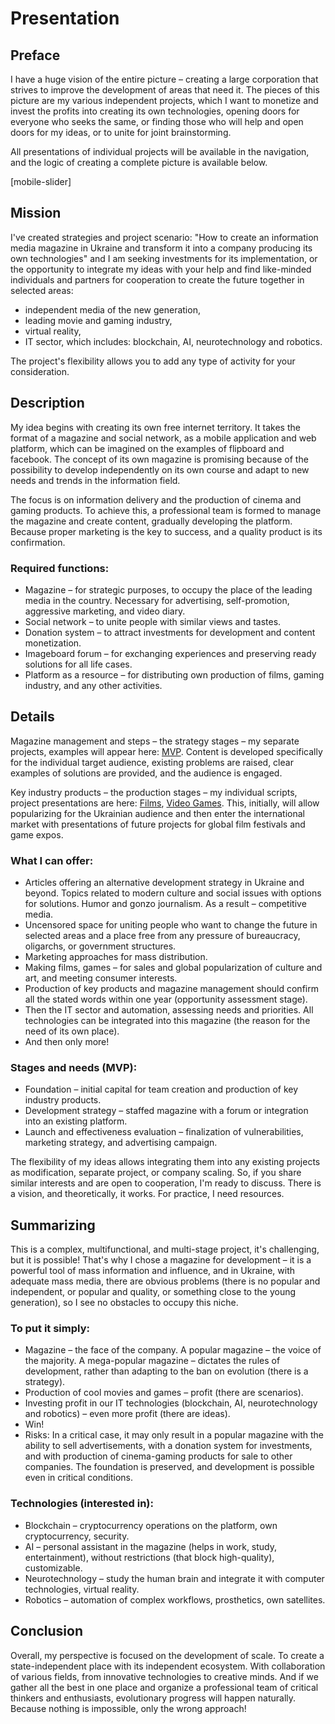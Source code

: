 # Presentation

## Preface

I have a huge vision of the entire picture – creating a large corporation that strives to improve the development of areas that need it. The pieces of this picture are my various independent projects, which I want to monetize and invest the profits into creating its own technologies, opening doors for everyone who seeks the same, or finding those who will help and open doors for my ideas, or to unite for joint brainstorming.

All presentations of individual projects will be available in the navigation, and the logic of creating a complete picture is available below.

[mobile-slider]

## Mission

I've created strategies and project scenario: "How to create an information media magazine in Ukraine and transform it into a company producing its own technologies" and I am seeking investments for its implementation, or the opportunity to integrate my ideas with your help and find like-minded individuals and partners for cooperation to create the future together in selected areas:

- independent media of the new generation,
- leading movie and gaming industry,
- virtual reality,
- IT sector, which includes: blockchain, AI, neurotechnology and robotics.

The project's flexibility allows you to add any type of activity for your consideration.

## Description

My idea begins with creating its own free internet territory. It takes the format of a magazine and social network, as a mobile application and web platform, which can be imagined on the examples of flipboard and facebook. The concept of its own magazine is promising because of the possibility to develop independently on its own course and adapt to new needs and trends in the information field.

The focus is on information delivery and the production of cinema and gaming products. To achieve this, a professional team is formed to manage the magazine and create content, gradually developing the platform. Because proper marketing is the key to success, and a quality product is its confirmation.

### Required functions:

- Magazine – for strategic purposes, to occupy the place of the leading media in the country. Necessary for advertising, self-promotion, aggressive marketing, and video diary.
- Social network – to unite people with similar views and tastes.
- Donation system – to attract investments for development and content monetization.
- Imageboard forum – for exchanging experiences and preserving ready solutions for all life cases.
- Platform as a resource – for distributing own production of films, gaming industry, and any other activities.

## Details

Magazine management and steps – the strategy stages – my separate projects, examples will appear here: [MVP](/mvp). Content is developed specifically for the individual target audience, existing problems are raised, clear examples of solutions are provided, and the audience is engaged.

Key industry products – the production stages – my individual scripts, project presentations are here: [Films](/films), [Video Games](/games). This, initially, will allow popularizing for the Ukrainian audience and then enter the international market with presentations of future projects for global film festivals and game expos.

### What I can offer:

- Articles offering an alternative development strategy in Ukraine and beyond. Topics related to modern culture and social issues with options for solutions. Humor and gonzo journalism. As a result – competitive media.
- Uncensored space for uniting people who want to change the future in selected areas and a place free from any pressure of bureaucracy, oligarchs, or government structures.
- Marketing approaches for mass distribution.
- Making films, games – for sales and global popularization of culture and art, and meeting consumer interests.
- Production of key products and magazine management should confirm all the stated words within one year (opportunity assessment stage).
- Then the IT sector and automation, assessing needs and priorities. All technologies can be integrated into this magazine (the reason for the need of its own place).
- And then only more!

### Stages and needs (MVP):

- Foundation – initial capital for team creation and production of key industry products.
- Development strategy – staffed magazine with a forum or integration into an existing platform.
- Launch and effectiveness evaluation – finalization of vulnerabilities, marketing strategy, and advertising campaign.

The flexibility of my ideas allows integrating them into any existing projects as modification, separate project, or company scaling. So, if you share similar interests and are open to cooperation, I'm ready to discuss. There is a vision, and theoretically, it works. For practice, I need resources.

## Summarizing

This is a complex, multifunctional, and multi-stage project, it's challenging, but it is possible! That's why I chose a magazine for development – it is a powerful tool of mass information and influence, and in Ukraine, with adequate mass media, there are obvious problems (there is no popular and independent, or popular and quality, or something close to the young generation), so I see no obstacles to occupy this niche.

### To put it simply:

- Magazine – the face of the company. A popular magazine – the voice of the majority. A mega-popular magazine – dictates the rules of development, rather than adapting to the ban on evolution (there is a strategy).
- Production of cool movies and games – profit (there are scenarios).
- Investing profit in our IT technologies (blockchain, AI, neurotechnology and robotics) – even more profit (there are ideas).
- Win!
- Risks: In a critical case, it may only result in a popular magazine with the ability to sell advertisements, with a donation system for investments, and with production of cinema-gaming products for sale to other companies. The foundation is preserved, and development is possible even in critical conditions.

### Technologies (interested in):

- Blockchain – cryptocurrency operations on the platform, own cryptocurrency, security.
- AI – personal assistant in the magazine (helps in work, study, entertainment), without restrictions (that block high-quality), customizable.
- Neurotechnology – study the human brain and integrate it with computer technologies, virtual reality.
- Robotics – automation of complex workflows, prosthetics, own satellites.

## Conclusion

Overall, my perspective is focused on the development of scale. To create a state-independent place with its independent ecosystem. With collaboration of various fields, from innovative technologies to creative minds. And if we gather all the best in one place and organize a professional team of critical thinkers and enthusiasts, evolutionary progress will happen naturally. Because nothing is impossible, only the wrong approach!